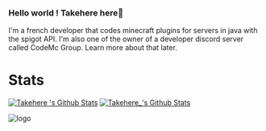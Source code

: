 ### Hello world ! Takehere here👋

I'm a french developer that codes minecraft plugins for servers in java with the spigot API. I'm also one of the owner of a developer discord server called CodeMc Group. Learn more about that later.

# Stats
[![Takehere 's Github Stats](https://github-readme-stats.vercel.app/api/top-langs/?username=takehere&show_icons=true&hide_border=true&theme=radical)](https://github.com/anuraghazra/github-readme-stats)
[![Takehere_'s Github Stats](https://github-readme-stats.vercel.app/api?username=takehere&show_icons=true&hide_border=true&theme=radical)](https://github.com/anuraghazra/github-readme-stats)

<p align="left"> <img src="https://imgur.com/a/KI2canE" alt="logo" /> </p>  
